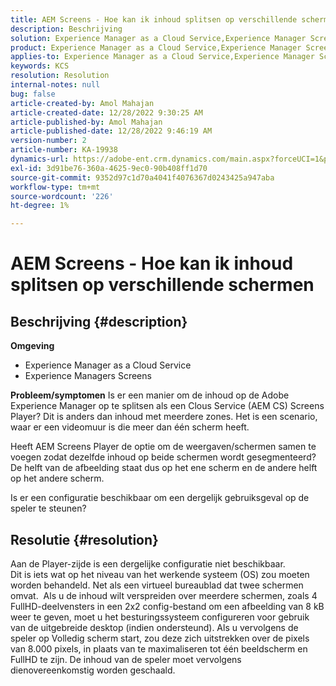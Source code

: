 ```yaml
---
title: AEM Screens - Hoe kan ik inhoud splitsen op verschillende schermen
description: Beschrijving
solution: Experience Manager as a Cloud Service,Experience Manager Screens
product: Experience Manager as a Cloud Service,Experience Manager Screens
applies-to: Experience Manager as a Cloud Service,Experience Manager Screens
keywords: KCS
resolution: Resolution
internal-notes: null
bug: false
article-created-by: Amol Mahajan
article-created-date: 12/28/2022 9:30:25 AM
article-published-by: Amol Mahajan
article-published-date: 12/28/2022 9:46:19 AM
version-number: 2
article-number: KA-19938
dynamics-url: https://adobe-ent.crm.dynamics.com/main.aspx?forceUCI=1&pagetype=entityrecord&etn=knowledgearticle&id=06a9f43e-9286-ed11-81ac-6045bd006e5a
exl-id: 3d91be76-360a-4625-9ec0-90b408ff1d70
source-git-commit: 9352d97c1d70a4041f4076367d0243425a947aba
workflow-type: tm+mt
source-wordcount: '226'
ht-degree: 1%

---
```


# AEM Screens - Hoe kan ik inhoud splitsen op verschillende schermen

## Beschrijving {#description}

<b>Omgeving</b>
- Experience Manager as a Cloud Service
- Experience Managers Screens



<b>Probleem/symptomen</b>
Is er een manier om de inhoud op de Adobe Experience Manager op te splitsen als een Clous Service (AEM CS) Screens Player? Dit is anders dan inhoud met meerdere zones. Het is een scenario, waar er een videomuur is die meer dan één scherm heeft.

Heeft AEM Screens Player de optie om de weergaven/schermen samen te voegen zodat dezelfde inhoud op beide schermen wordt gesegmenteerd? De helft van de afbeelding staat dus op het ene scherm en de andere helft op het andere scherm.

Is er een configuratie beschikbaar om een dergelijk gebruiksgeval op de speler te steunen?


## Resolutie {#resolution}

Aan de Player-zijde is een dergelijke configuratie niet beschikbaar.<br>
Dit is iets wat op het niveau van het werkende systeem (OS) zou moeten worden behandeld. Net als een virtueel bureaublad dat twee schermen omvat. 
Als u de inhoud wilt verspreiden over meerdere schermen, zoals 4 FullHD-deelvensters in een 2x2 config-bestand om een afbeelding van 8 kB weer te geven, moet u het besturingssysteem configureren voor gebruik van de uitgebreide desktop (indien ondersteund). Als u vervolgens de speler op Volledig scherm start, zou deze zich uitstrekken over de pixels van 8.000 pixels, in plaats van te maximaliseren tot één beeldscherm en FullHD te zijn. De inhoud van de speler moet vervolgens dienovereenkomstig worden geschaald.
